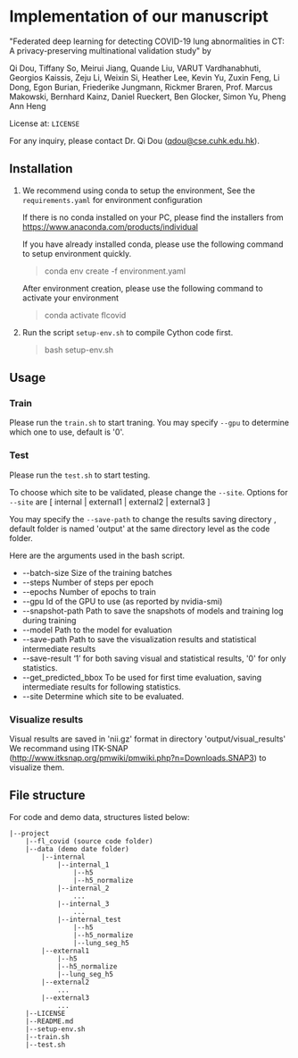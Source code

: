 # Implementation of our manuscript
"Federated deep learning for detecting COVID-19 lung abnormalities in CT: A privacy-preserving multinational validation study" by

Qi Dou, Tiffany So, Meirui Jiang, Quande Liu, VARUT Vardhanabhuti, Georgios Kaissis, Zeju Li, Weixin Si, Heather Lee, Kevin Yu, Zuxin Feng, Li Dong, Egon Burian, Friederike Jungmann, Rickmer Braren, Prof. Marcus Makowski, Bernhard Kainz, Daniel Rueckert, Ben Glocker, Simon Yu, Pheng Ann Heng

License at: `LICENSE`

For any inquiry, please contact Dr. Qi Dou (qdou@cse.cuhk.edu.hk). 


## Installation
1) We recommend using conda to setup the environment, See the `requirements.yaml` for environment configuration 

    If there is no conda installed on your PC, please find the installers from https://www.anaconda.com/products/individual

    If you have already installed conda, please use the following command to setup environment quickly.

    > conda env create -f environment.yaml

    After environment creation, please use the following command to activate your environment
    
    > conda activate flcovid

2) Run the script `setup-env.sh` to compile Cython code first.  
 
    > bash setup-env.sh


## Usage   
### Train
Please run the `train.sh` to start traning.
You may specify `--gpu` to determine which one to use, default is '0'.


### Test
Please run the `test.sh` to start testing. 

To choose which site to be validated, please change the `--site`. Options for `--site` are [ internal | external1 | external2 | external3 ]

You may specify the `--save-path` to change the results saving directory , default folder is named 'output' at the same directory level as the code folder.

Here are the arguments used in the bash script.
- --batch-size  Size of the training batches
- --steps   Number of steps per epoch
- --epochs  Number of epochs to train
- --gpu  Id of the GPU to use (as reported by nvidia-smi)
- --snapshot-path  Path to save the snapshots of models and training log during training
- --model  Path to the model for evaluation
- --save-path  Path to save the visualization results and statistical intermediate results
- --save-result ‘1’ for both saving visual and statistical results, '0' for only statistics.
- --get_predicted_bbox To be used for first time evaluation, saving intermediate results for following statistics.
- --site Determine which site to be evaluated.


### Visualize results
Visual results are saved in 'nii.gz' format in directory 'output/visual_results'
We recommand using ITK-SNAP (http://www.itksnap.org/pmwiki/pmwiki.php?n=Downloads.SNAP3) to visualize them.

## File structure
For code and demo data, structures listed below:

    |--project  
        |--fl_covid (source code folder)  
        |--data (demo date folder)  
            |--internal  
                |--internal_1  
                    |--h5  
                    |--h5_normalize  
                |--internal_2  
                    ...  
                |--internal_3  
                    ...  
                |--internal_test  
                    |--h5  
                    |--h5_normalize  
                    |--lung_seg_h5  
            |--external1  
                |--h5  
                |--h5_normalize  
                |--lung_seg_h5  
            |--external2  
                ...  
            |--external3  
                ...  
        |--LICENSE  
        |--README.md  
        |--setup-env.sh  
        |--train.sh  
        |--test.sh  